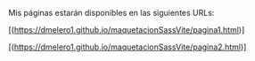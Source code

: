 Mis páginas estarán disponibles en las siguientes URLs:

[(https://dmelero1.github.io/maquetacionSassVite/pagina1.html)]

[(https://dmelero1.github.io/maquetacionSassVite/pagina2.html)]
